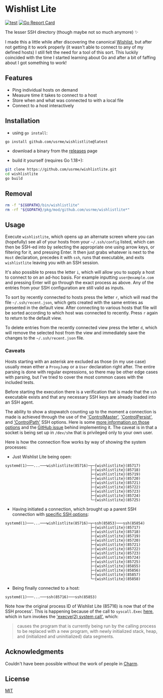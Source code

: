 # Wishlist Lite

[![test](https://github.com/usrme/wishlistlite/actions/workflows/test.yml/badge.svg)](https://github.com/usrme/wishlistlite/actions/workflows/test.yml)
[![Go Report Card](https://goreportcard.com/badge/github.com/usrme/wishlistlite)](https://goreportcard.com/report/github.com/usrme/wishlistlite)

The lesser SSH directory (though maybe not so much anymore) ✨

I made this a little while after discovering the canonical [Wishlist](https://github.com/charmbracelet/wishlist), but after not getting it to work properly (it wasn't able to connect to any of my defined hosts) I still felt the need for a tool of this sort. This luckily coincided with the time I started learning about Go and after a bit of faffing about I got something to work!

## Features

- Ping individual hosts on demand
- Measure time it takes to connect to a host
- Store when and what was connected to with a local file
- Connect to a host interactively

## Installation

- using `go install`:

```bash
go install github.com/usrme/wishlistlite@latest
```

- download a binary from the [releases](https://github.com/usrme/wishlistlite/releases) page

- build it yourself (requires Go 1.18+):

```bash
git clone https://github.com/usrme/wishlistlite.git
cd wishlistlite
go build
```

## Removal

```bash
rm -f "${GOPATH}/bin/wishlistlite"
rm -rf "${GOPATH}/pkg/mod/github.com/usrme/wishlistlite*"
```

## Usage

Execute `wishlistlite`, which opens up an alternate screen where you can (hopefully) see all of your hosts from your `~/.ssh/config` listed, which can then be SSH-ed into by selecting the appropriate one using arrow keys, or filtering for it, and pressing Enter. It then just grabs whatever is next to the `Host` declaration, precedes it with `ssh`, runs that executable, and exits `wishlistlite` leaving you with an SSH session.

It's also possible to press the letter `i`, which will allow you to supply a host to connect to on an ad-hoc basis. For example inputting `user@example.com` and pressing Enter will go through the exact process as above. Any of the entries from your SSH configuration are still valid as inputs.

To sort by recently connected to hosts press the letter `r`, which will read the file `~/.ssh/recent.json`, which gets created with the same entries as presented in the default view. After connecting to various hosts that file will be sorted according to which host was connected to recently. Press `r` again to return to the default view.

To delete entries from the recently connected view press the letter `d`, which will remove the selected host from the view and immediately save the changes to the `~/.ssh/recent.json` file.

### Caveats

Hosts starting with an asterisk are excluded as those (in my use case) usually mean either a `ProxyJump` or a `User` declaration right after. The entire parsing is done with regular expressions, so there may be other edge cases with parsing, but I've tried to cover the most common cases with the included tests.

Before starting the execution there is a verification that is made that the `ssh` executable exists and that any necessary SSH keys are already loaded into an SSH agent.

The ability to show a stopwatch counting up to the moment a connection is made is achieved through the use of the ['ControlMaster'](https://www.mankier.com/5/ssh_config#ControlMaster), ['ControlPersist'](https://www.mankier.com/5/ssh_config#ControlPersist), and ['ControlPath'](https://www.mankier.com/5/ssh_config#ControlPath) SSH options. Here is some [more information on those options](https://usrme.xyz/tils/that-ssh-allows-for-connection-sharing/) and the [GitHub issue](https://github.com/usrme/wishlistlite/issues/8) behind implementing it. The caveat is in that a socket is being set up in `/dev/shm` that is privileged only to your own user.

Here is how the connection flow works by way of showing the system processes:

* Just Wishlist Lite being open:

```text
systemd(1)───...───wishlistlite(85716)─┬─{wishlistlite}(85717)
                                       ├─{wishlistlite}(85718)
                                       ├─{wishlistlite}(85719)
                                       ├─{wishlistlite}(85720)
                                       ├─{wishlistlite}(85721)
                                       ├─{wishlistlite}(85722)
                                       ├─{wishlistlite}(85723)
                                       ├─{wishlistlite}(85724)
                                       └─{wishlistlite}(85725)
```

* Having initiated a connection, which brought up a parent SSH connection with [specific SSH options](https://github.com/usrme/wishlistlite/blob/146a247cb3fea212b900a8b296e978974a9fb454/main.go#L20):

```text
systemd(1)───...───wishlistlite(85716)─┬─ssh(85853)───ssh(85854)
                                       ├─{wishlistlite}(85717)
                                       ├─{wishlistlite}(85718)
                                       ├─{wishlistlite}(85719)
                                       ├─{wishlistlite}(85720)
                                       ├─{wishlistlite}(85721)
                                       ├─{wishlistlite}(85722)
                                       ├─{wishlistlite}(85723)
                                       ├─{wishlistlite}(85724)
                                       ├─{wishlistlite}(85725)
                                       ├─{wishlistlite}(85855)
                                       ├─{wishlistlite}(85856)
                                       ├─{wishlistlite}(85857)
                                       └─{wishlistlite}(85858)
```

* Being finally connected to a host:

```text
systemd(1)───...───ssh(85716)───ssh(85853)
```

Note how the original process ID of Wishlist Lite (85716) is now that of the SSH process'. This is happening because of the call to `syscall.Exec` [here](https://github.com/usrme/wishlistlite/blob/146a247cb3fea212b900a8b296e978974a9fb454/main.go#L69), which in turn invokes the ['execve(2) system call'](https://www.mankier.com/2/execve), which:

> causes the program that is currently being run by the calling process to be replaced with a new program, with newly initialized stack, heap, and (initialized and uninitialized) data segments.

## Acknowledgments

Couldn't have been possible without the work of people in [Charm](https://github.com/charmbracelet).

## License

[MIT](/LICENSE)
